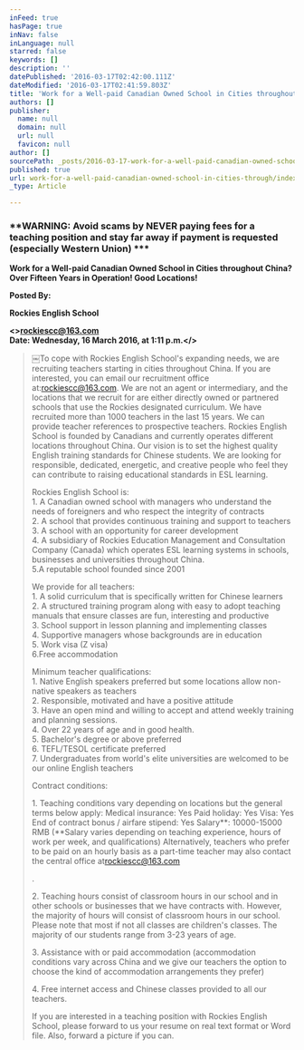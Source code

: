 ```yaml
---
inFeed: true
hasPage: true
inNav: false
inLanguage: null
starred: false
keywords: []
description: ''
datePublished: '2016-03-17T02:42:00.111Z'
dateModified: '2016-03-17T02:41:59.803Z'
title: 'Work for a Well-paid Canadian Owned School in Cities throughout China? Over Fifteen Years in Operation! Good Locations!'
authors: []
publisher:
  name: null
  domain: null
  url: null
  favicon: null
author: []
sourcePath: _posts/2016-03-17-work-for-a-well-paid-canadian-owned-school-in-cities-through.md
published: true
url: work-for-a-well-paid-canadian-owned-school-in-cities-through/index.html
_type: Article

---
```

### \*\*WARNING: Avoid scams by NEVER paying fees for a teaching position and stay far away if payment is requested (especially Western Union) \*\*\*

**Work for a Well-paid Canadian Owned School in Cities throughout China? Over Fifteen Years in Operation! Good Locations!**

**Posted By:**

**Rockies English School**

**<\>[rockiescc@163.com][0]  
Date: Wednesday, 16 March 2016, at 1:11 p.m.</\>**

> ￼To cope with Rockies English School's expanding needs, we are recruiting teachers starting in cities throughout China. If you are interested, you can email our recruitment office at:[rockiescc@163.com][1]. We are not an agent or intermediary, and the locations that we recruit for are either directly owned or partnered schools that use the Rockies designated curriculum. We have recruited more than 1000 teachers in the last 15 years. We can provide teacher references to prospective teachers. Rockies English School is founded by Canadians and currently operates different locations throughout China. Our vision is to set the highest quality English training standards for Chinese students. We are looking for responsible, dedicated, energetic, and creative people who feel they can contribute to raising educational standards in ESL learning.
> 
> Rockies English School is:  
> 1\. A Canadian owned school with managers who understand the needs of foreigners and who respect the integrity of contracts  
> 2\. A school that provides continuous training and support to teachers  
> 3\. A school with an opportunity for career development  
> 4\. A subsidiary of Rockies Education Management and Consultation Company (Canada) which operates ESL learning systems in schools, businesses and universities throughout China.  
> 5.A reputable school founded since 2001
> 
> We provide for all teachers:  
> 1\. A solid curriculum that is specifically written for Chinese learners  
> 2\. A structured training program along with easy to adopt teaching manuals that ensure classes are fun, interesting and productive  
> 3\. School support in lesson planning and implementing classes  
> 4\. Supportive managers whose backgrounds are in education  
> 5\. Work visa (Z visa)  
> 6.Free accommodation
> 
> Minimum teacher qualifications:  
> 1\. Native English speakers preferred but some locations allow non-native speakers as teachers  
> 2\. Responsible, motivated and have a positive attitude  
> 3\. Have an open mind and willing to accept and attend weekly training and planning sessions.  
> 4\. Over 22 years of age and in good health.  
> 5\. Bachelor's degree or above preferred  
> 6\. TEFL/TESOL certificate preferred  
> 7\. Undergraduates from world's elite universities are welcomed to be our online English teachers
> 
> Contract conditions:  
> 
> 1\. Teaching conditions vary depending on locations but the general terms below apply: Medical insurance: Yes Paid holiday: Yes Visa: Yes End of contract bonus / airfare stipend: Yes Salary\*\*: 10000-15000 RMB (\*\*Salary varies depending on teaching experience, hours of work per week, and qualifications) Alternatively, teachers who prefer to be paid on an hourly basis as a part-time teacher may also contact the central office at[rockiescc@163.com][1]
> 
> .  
> 
> 2\. Teaching hours consist of classroom hours in our school and in other schools or businesses that we have contracts with. However, the majority of hours will consist of classroom hours in our school. Please note that most if not all classes are children's classes. The majority of our students range from 3-23 years of age.  
> 
> 3\. Assistance with or paid accommodation (accommodation conditions vary across China and we give our teachers the option to choose the kind of accommodation arrangements they prefer)  
> 
> 4\. Free internet access and Chinese classes provided to all our teachers.  
> 
> If you are interested in a teaching position with Rockies English School, please forward to us your resume on real text format or Word file. Also, forward a picture if you can.
> 
> 



[0]: mailto:rockiescc@163.com?subject=Work%20for%20a%20Well-paid%20Canadian%20Owned%20School%20in%20Cities%20throughout%20China?%20Over%20Fifteen%20Years%20in%20Operation!%20Good%20Locations!
[1]: mailto:rockiescc@163.com
